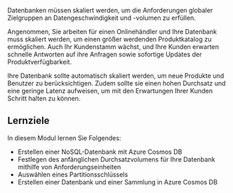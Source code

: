 Datenbanken müssen skaliert werden, um die Anforderungen globaler Zielgruppen an Datengeschwindigkeit und -volumen zu erfüllen.

Angenommen, Sie arbeiten für einen Onlinehändler und Ihre Datenbank muss skaliert werden, um einen größer werdenden Produktkatalog zu ermöglichen. Auch Ihr Kundenstamm wächst, und Ihre Kunden erwarten schnelle Antworten auf ihre Anfragen sowie sofortige Updates der Produktverfügbarkeit.

Ihre Datenbank sollte automatisch skaliert werden, um neue Produkte und Benutzer zu berücksichtigen. Zudem sollte sie einen hohen Durchsatz und eine geringe Latenz aufweisen, um mit den Erwartungen Ihrer Kunden Schritt halten zu können.

## <a name="learning-objectives"></a>Lernziele

In diesem Modul lernen Sie Folgendes:

- Erstellen einer NoSQL-Datenbank mit Azure Cosmos DB
- Festlegen des anfänglichen Durchsatzvolumens für Ihre Datenbank mithilfe von Anforderungseinheiten
- Auswählen eines Partitionsschlüssels
- Erstellen einer Datenbank und einer Sammlung in Azure Cosmos DB